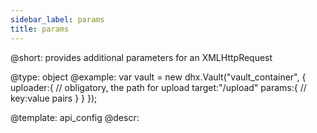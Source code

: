 ```yaml
---
sidebar_label: params
title: params
---          
```


@short:  provides additional parameters for an XMLHttpRequest
	
@type: object
@example:
var vault = new dhx.Vault("vault_container", { 
	uploader:{
    	// obligatory, the path for upload
    	target:"/upload"
		params:{
        	// key:value pairs
    	}
    }
});


@template:	api_config
@descr:




